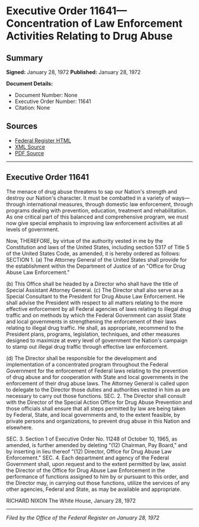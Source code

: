 # Executive Order 11641—Concentration of Law Enforcement Activities Relating to Drug Abuse

## Summary

**Signed:** January 28, 1972
**Published:** January 28, 1972

**Document Details:**
- Document Number: None
- Executive Order Number: 11641
- Citation: None

## Sources
- [Federal Register HTML](https://www.presidency.ucsb.edu/documents/executive-order-11641-concentration-law-enforcement-activities-relating-drug-abuse)
- [XML Source](None)
- [PDF Source](None)

---

## Executive Order 11641

The menace of drug abuse threatens to sap our Nation's strength and destroy our Nation's character. It must be combatted in a variety of ways—through international measures, through domestic law enforcement, through programs dealing with prevention, education, treatment and rehabilitation. As one critical part of this balanced and comprehensive program, we must now give special emphasis to improving law enforcement activities at all levels of government.

Now, THEREFORE, by virtue of the authority vested in me by the Constitution and laws of the United States, including section 5317 of Title 5 of the United States Code, as amended, it is hereby ordered as follows:
SECTION 1. (a) The Attorney General of the United States shall provide for the establishment within the Department of Justice of an "Office for Drug Abuse Law Enforcement."

(b) This Office shall be headed by a Director who shall have the title of Special Assistant Attorney General.
(c) The Director shall also serve as a Special Consultant to the President for Drug Abuse Law Enforcement. He shall advise the President with respect to all matters relating to the more effective enforcement by all Federal agencies of laws relating to illegal drug traffic and on methods by which the Federal Government can assist State and local governments in strengthening the enforcement of their laws relating to illegal drug traffic. He shall, as appropriate, recommend to the President plans, programs, legislation, techniques, and other measures designed to maximize at every level of government the Nation's campaign to stamp out illegal drug traffic through effective law enforcement.

(d) The Director shall be responsible for the development and implementation of a concentrated program throughout the Federal Government for the enforcement of Federal laws relating to the prevention of drug abuse and for cooperation with State and local governments in the enforcement of their drug abuse laws. The Attorney General is called upon to delegate to the Director those duties and authorities vested in him as are necessary to carry out those functions.
SEC. 2. The Director shall consult with the Director of the Special Action Office for Drug Abuse Prevention and those officials shall ensure that all steps permitted by law are being taken by Federal, State, and local governments and, to the extent feasible, by private persons and organizations, to prevent drug abuse in this Nation and elsewhere.

SEC. 3. Section 1 of Executive Order No. 11248 of October 10, 1965, as amended, is further amended by deleting "(12) Chairman, Pay Board," and by inserting in lieu thereof "(12) Director, Office for Drug Abuse Law Enforcement."
SEC. 4. Each department and agency of the Federal Government shall, upon request and to the extent permitted by law, assist the Director of the Office for Drug Abuse Law Enforcement in the performance of functions assigned to him by or pursuant to this order, and the Director may, in carrying out those functions, utilize the services of any other agencies, Federal and State, as may be available and appropriate.

RICHARD NIXON
The White House,
January 28, 1972

---

*Filed by the Office of the Federal Register on January 28, 1972*
